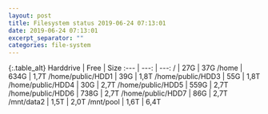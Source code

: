 ```yaml
---
layout: post
title: Filesystem status 2019-06-24 07:13:01
date: 2019-06-24 07:13:01
excerpt_separator: ""
categories: file-system
---
```

{:.table_alt}
Harddrive | Free | Size
:--- | ---: | ---:
/ | 27G | 37G
/home | 634G | 1,7T
/home/public/HDD1 | 39G | 1,8T
/home/public/HDD3 | 55G | 1,8T
/home/public/HDD4 | 30G | 2,7T
/home/public/HDD5 | 559G | 2,7T
/home/public/HDD6 | 738G | 2,7T
/home/public/HDD7 | 86G | 2,7T
/mnt/data2 | 1,5T | 2,0T
/mnt/pool | 1,6T | 6,4T

